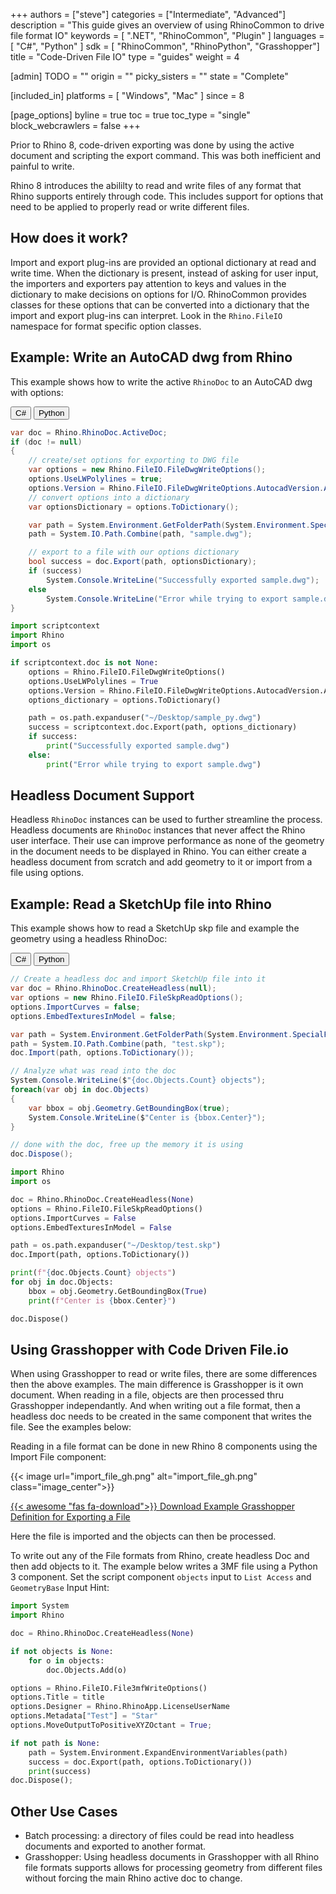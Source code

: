 +++
authors = ["steve"]
categories = ["Intermediate", "Advanced"]
description = "This guide gives an overview of using RhinoCommon to drive file format IO"
keywords = [ ".NET", "RhinoCommon", "Plugin" ]
languages = [ "C#", "Python" ]
sdk = [ "RhinoCommon", "RhinoPython", "Grasshopper"]
title = "Code-Driven File IO"
type = "guides"
weight = 4

[admin]
TODO = ""
origin = ""
picky_sisters = ""
state = "Complete"

[included_in]
platforms = [ "Windows", "Mac" ]
since = 8

[page_options]
byline = true
toc = true
toc_type = "single"
block_webcrawlers = false
+++

Prior to Rhino 8, code-driven exporting was done by using the active document and scripting the export command. This was both inefficient and painful to write.

Rhino 8 introduces the abililty to read and write files of any format that Rhino supports entirely through code. This includes support for options that need to be applied to properly read or write different files.

## How does it work?

Import and export plug-ins are provided an optional dictionary at read and write time. When the dictionary is present, instead of asking for user input, the importers and exporters pay attention to keys and values in the dictionary to make decisions on options for I/O. RhinoCommon provides classes for these options that can be converted into a dictionary that the import and export plug-ins can interpret. Look in the `Rhino.FileIO` namespace for format specific option classes.

## Example: Write an AutoCAD dwg from Rhino

This example shows how to write the active `RhinoDoc` to an AutoCAD dwg with options:

<div class="codetab">
  <button class="tablinks" onclick="openCodeTab(event, 'cs')" id="defaultOpen">C#</button>
  <button class="tablinks" onclick="openCodeTab(event, 'py')">Python</button>
</div>

<div class="tab-content">
<div class="codetab-content" id="cs">

```cs
var doc = Rhino.RhinoDoc.ActiveDoc;
if (doc != null)
{
    // create/set options for exporting to DWG file
    var options = new Rhino.FileIO.FileDwgWriteOptions();
    options.UseLWPolylines = true;
    options.Version = Rhino.FileIO.FileDwgWriteOptions.AutocadVersion.Acad2000;
    // convert options into a dictionary
    var optionsDictionary = options.ToDictionary();

    var path = System.Environment.GetFolderPath(System.Environment.SpecialFolder.Desktop);
    path = System.IO.Path.Combine(path, "sample.dwg");

    // export to a file with our options dictionary
    bool success = doc.Export(path, optionsDictionary);
    if (success)
        System.Console.WriteLine("Successfully exported sample.dwg");
    else
        System.Console.WriteLine("Error while trying to export sample.dwg");
}
```

</div>

<div class="codetab-content" id="py">

```py
import scriptcontext
import Rhino
import os

if scriptcontext.doc is not None:
    options = Rhino.FileIO.FileDwgWriteOptions()
    options.UseLWPolylines = True
    options.Version = Rhino.FileIO.FileDwgWriteOptions.AutocadVersion.Acad2000
    options_dictionary = options.ToDictionary()

    path = os.path.expanduser("~/Desktop/sample_py.dwg")
    success = scriptcontext.doc.Export(path, options_dictionary)
    if success:
        print("Successfully exported sample.dwg")
    else:
        print("Error while trying to export sample.dwg")
```

</div>
</div>

## Headless Document Support

Headless `RhinoDoc` instances can be used to further streamline the process. Headless documents are `RhinoDoc` instances that never affect the Rhino user interface. Their use can improve performance as none of the geometry in the document needs to be displayed in Rhino. You can either create a headless document from scratch and add geometry to it or import from a file using options.

## Example: Read a SketchUp file into Rhino

This example shows how to read a SketchUp skp file and example the geometry using a headless RhinoDoc:

<div class="codetab">
  <button class="tablinks1" onclick="openCodeTab(event, 'cs1')" id="defaultOpen1">C#</button>
  <button class="tablinks1" onclick="openCodeTab(event, 'py1')">Python</button>
</div>

<div class="tab-content">
<div class="codetab-content1" id="cs1">

```cs
// Create a headless doc and import SketchUp file into it
var doc = Rhino.RhinoDoc.CreateHeadless(null);
var options = new Rhino.FileIO.FileSkpReadOptions();
options.ImportCurves = false;
options.EmbedTexturesInModel = false;

var path = System.Environment.GetFolderPath(System.Environment.SpecialFolder.Desktop);
path = System.IO.Path.Combine(path, "test.skp");
doc.Import(path, options.ToDictionary());

// Analyze what was read into the doc
System.Console.WriteLine($"{doc.Objects.Count} objects");
foreach(var obj in doc.Objects)
{
    var bbox = obj.Geometry.GetBoundingBox(true);
    System.Console.WriteLine($"Center is {bbox.Center}");
}

// done with the doc, free up the memory it is using
doc.Dispose();
```

</div>

<div class="codetab-content1" id="py1">

```py
import Rhino
import os

doc = Rhino.RhinoDoc.CreateHeadless(None)
options = Rhino.FileIO.FileSkpReadOptions()
options.ImportCurves = False
options.EmbedTexturesInModel = False

path = os.path.expanduser("~/Desktop/test.skp")
doc.Import(path, options.ToDictionary())

print(f"{doc.Objects.Count} objects")
for obj in doc.Objects:
    bbox = obj.Geometry.GetBoundingBox(True)
    print(f"Center is {bbox.Center}")

doc.Dispose()
```

</div>
</div>

## Using Grasshopper with Code Driven File.io

When using Grasshopper to read or write files, there are some differences then the above examples.  The main difference is Grasshopper is it own document.  When reading in a file, objects are then processed thru Grasshopper independantly.  And when writing out a file format, then a headless doc needs to be created in the same component that writes the file.  See the examples below:

Reading in a file format can be done in new Rhino 8 components using the Import File component:

{{< image url="import_file_gh.png" alt="import_file_gh.png" class="image_center">}}

[{{< awesome "fas fa-download">}} ](ExportTo3MFV3.gh) [Download Example Grasshopper Definition for Exporting a File](ExportTo3MFV3.gh)

Here the file is imported and the objects can then be processed.

To write out any of the File formats from Rhino, create headless Doc and then add objects to it.  The example below writes a 3MF file using a Python 3 component. Set the script component `objects` input to `List Access` and `GeometryBase` Input Hint:

```py
import System
import Rhino

doc = Rhino.RhinoDoc.CreateHeadless(None)

if not objects is None:
    for o in objects:
        doc.Objects.Add(o)

options = Rhino.FileIO.File3mfWriteOptions()
options.Title = title
options.Designer = Rhino.RhinoApp.LicenseUserName
options.Metadata["Test"] = "Star"
options.MoveOutputToPositiveXYZOctant = True;

if not path is None:
    path = System.Environment.ExpandEnvironmentVariables(path)
    success = doc.Export(path, options.ToDictionary())
    print(success)
doc.Dispose();
```


## Other Use Cases

- Batch processing: a directory of files could be read into headless documents and exported to another format.
- Grasshopper: Using headless documents in Grasshopper with all Rhino file formats supports allows for processing geometry from different files without forcing the main Rhino active doc to change.